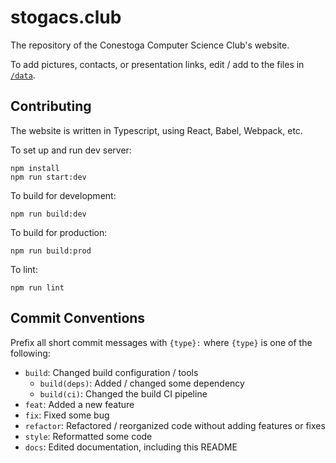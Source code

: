 # stogacs.club

The repository of the Conestoga Computer Science Club's website.

To add pictures, contacts, or presentation links, edit / add to the
files in [`/data`](./data).

## Contributing

The website is written in Typescript, using React, Babel, Webpack, etc.

To set up and run dev server:

    npm install
    npm run start:dev

To build for development:

    npm run build:dev

To build for production:

    npm run build:prod

To lint:

    npm run lint

## Commit Conventions

Prefix all short commit messages with `{type}:` where `{type}` is one
of the following:

-   `build`: Changed build configuration / tools
    -   `build(deps)`: Added / changed some dependency
    -   `build(ci)`: Changed the build CI pipeline
-   `feat`: Added a new feature
-   `fix`: Fixed some bug
-   `refactor`: Refactored / reorganized code without adding features
    or fixes
-   `style`: Reformatted some code
-   `docs`: Edited documentation, including this README
